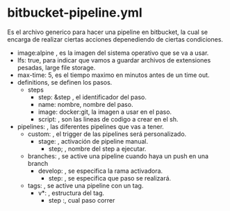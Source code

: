 # bitbucket-pipeline.yml
Es el archivo generico para hacer una pipeline en bitbucket, la cual se encarga de realizar ciertas acciones depenediendo de ciertas condiciones.
- image:alpine , es la imagen del sistema operativo que se va a usar.
- lfs: true, para indicar que vamos a guardar archivos de extensiones pesadas, large file storage.
- max-time: 5, es el tiempo maximo en minutos antes de un time out.
- definitions, se definen los pasos.
    - steps
        - step: &step , el identificador del paso.
        - name: nombre, nombre del paso.
        - image: docker:git, la imagen a usar en el paso.
        - script: , son las lineas de codigo a crear en el sh.
- pipelines: , las diferentes pipelines que vas a tener.
    - custom: , el trigger de las pipelines será personalizado.
        - stage: , activación de pipeline manual.
            - step; , nombre del step a ejecutar.
    - branches: , se active una pipeline cuando haya un push en una branch
        - develop: , se especifica la rama activadora.
            - step: , se especifica que paso se realizará.
    - tags: , se active una pipeline con un tag.
        - v*: , estructura del tag.
            - step :, cual paso correr